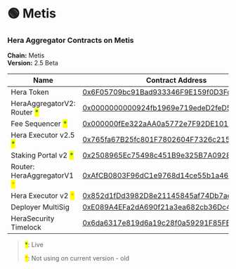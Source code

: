 # 🟢 Metis

### Hera Aggregator Contracts on Metis <a href="#undefined" id="undefined"></a>

**Chain:** Metis\
**Version:** 2.5 Beta

<table><thead><tr><th width="263">Name</th><th>Contract Address</th></tr></thead><tbody><tr><td>Hera Token</td><td><a href="https://andromeda-explorer.metis.io/token/0x6F05709bc91Bad933346F9E159f0D3FdBc2c9DCE">0x6F05709bc91Bad933346F9E159f0D3FdBc2c9DCE</a></td></tr><tr><td>HeraAggregatorV2: Router <mark style="color:green;">*</mark></td><td><a href="https://andromeda-explorer.metis.io/address/0x0000000000924fb1969e719edeD2feD54AFB183A">0x0000000000924fb1969e719edeD2feD54AFB183A</a></td></tr><tr><td>Fee Sequencer <mark style="color:green;">*</mark></td><td><a href="https://andromeda-explorer.metis.io/address/0x000000fEe322aAA0a5772e7F92DE10180f9fAB15">0x000000fEe322aAA0a5772e7F92DE10180f9fAB15</a></td></tr><tr><td>Hera Executor v2.5 <mark style="color:green;">*</mark></td><td><a href="https://andromeda-explorer.metis.io/address/0x765fa67B25fc801F7802604F7326c215c3a973A0">0x765fa67B25fc801F7802604F7326c215c3a973A0</a></td></tr><tr><td>Staking Portal v2 <mark style="color:green;">*</mark></td><td><a href="https://andromeda-explorer.metis.io/address/0x2508965Ec75498c451B9e325B7A09288f27762D8">0x2508965Ec75498c451B9e325B7A09288f27762D8</a></td></tr><tr><td>Router: HeraAggregatorV1 <mark style="color:orange;">*</mark></td><td><a href="https://andromeda-explorer.metis.io/address/0xAfCB0803F96dC1e9768d14ce55b1a46b26deb24c">0xAfCB0803F96dC1e9768d14ce55b1a46b26deb24c</a></td></tr><tr><td>Hera Executor v2 <mark style="color:orange;">*</mark></td><td><a href="https://andromeda-explorer.metis.io/address/0x852d1fDd3982D8e21145845af74Db7ae37D1F383">0x852d1fDd3982D8e21145845af74Db7ae37D1F383</a></td></tr><tr><td>Deployer MultiSig</td><td><a href="https://andromeda-explorer.metis.io/address/0xE089A4EFa2dA690f21a3ea682cb36Dc4AC007995">0xE089A4EFa2dA690f21a3ea682cb36Dc4AC007995</a></td></tr><tr><td>HeraSecurity Timelock</td><td><a href="https://andromeda-explorer.metis.io/address/0x6da6317e819d6a19c28f0a59291F85FB41b02225">0x6da6317e819d6a19c28f0a59291F85FB41b02225</a></td></tr></tbody></table>

> <mark style="color:green;">\*</mark>: Live
>
> <mark style="color:orange;">\*</mark>: Not using on current version - old
